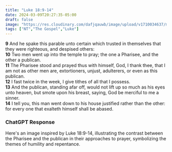 ```yaml
---
title: "Luke 18:9-14"
date: 2024-03-09T20:27:35-05:00
draft: false
image: "https://res.cloudinary.com/dafjqauwb/image/upload/v1710034637/matt419/Luke/18_9-14_xhfhxr.webp"
tags: ["NT","The Gospel","Luke"]
---
```


**9** And he spake this parable unto certain which trusted in themselves that they were righteous, and despised others:  
**10** Two men went up into the temple to pray; the one a Pharisee, and the other a publican.  
**11** The Pharisee stood and prayed thus with himself, God, I thank thee, that I am not as other men are, extortioners, unjust, adulterers, or even as this publican.  
**12** I fast twice in the week, I give tithes of all that I possess.  
**13** And the publican, standing afar off, would not lift up so much as his eyes unto heaven, but smote upon his breast, saying, God be merciful to me a sinner.  
**14** I tell you, this man went down to his house justified rather than the other: for every one that exalteth himself shall be abased.



### ChatGPT Response
Here's an image inspired by Luke 18:9-14, illustrating the contrast between the Pharisee and the publican in their approaches to prayer, symbolizing the themes of humility and repentance.
